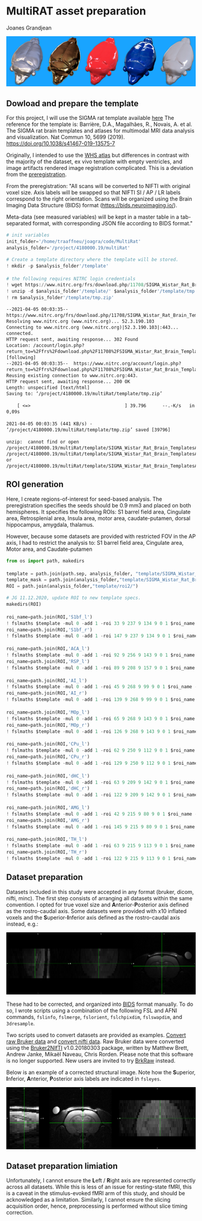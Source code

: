 MultiRAT asset preparation
================
Joanes Grandjean

![rat art](../assets/img/rat_art.png)

## Dowload and prepare the template

For this project, I will use the SIGMA rat template available
[here](https://www.nitrc.org/projects/sigma_template) The reference for
the template is: Barrière, D.A., Magalhães, R., Novais, A. et al. The
SIGMA rat brain templates and atlases for multimodal MRI data analysis
and visualization. Nat Commun 10, 5699 (2019).
<https://doi.org/10.1038/s41467-019-13575-7>

Originally, I intended to use the [WHS
atlas](doi%2010.1016/j.neuroimage.2014.04.001) but differences in
contrast with the majority of the dataset, ex vivo template with empty
ventricles, and image artifacts rendered image registration complicated.
This is a deviation from the [preregistration](https://osf.io/emq4b).


From the preregistration: 
"All scans will be converted to NIFTI with original voxel size. Axis labels will be swapped so that NIFTI SI / AP / LR labels correspond to the right orientation. Scans will be organized using the Brain Imaging Data Structure (BIDS) format (https://bids.neuroimaging.io/).

Meta-data (see measured variables) will be kept in a master table in a tab-separated format, with corresponding JSON file according to BIDS format."   


```python
# init variables
init_folder='/home/traaffneu/joagra/code/MultiRat'
analysis_folder='/project/4180000.19/multiRat'

```


```python
# Create a template directory where the template will be stored. 
! mkdir -p $analysis_folder'/template'

# the following requires NITRC login credentials
! wget https://www.nitrc.org/frs/download.php/11708/SIGMA_Wistar_Rat_Brain_TemplatesAndAtlases_Version1.1.zip -O $analysis_folder'/template/tmp.zip'
! unzip -d $analysis_folder'/template/' $analysis_folder'/template/tmp.zip' 
! rm $analysis_folder'/template/tmp.zip' 
```

    --2021-04-05 00:03:35--  https://www.nitrc.org/frs/download.php/11708/SIGMA_Wistar_Rat_Brain_TemplatesAndAtlases_Version1.1.zip
    Resolving www.nitrc.org (www.nitrc.org)... 52.3.190.103
    Connecting to www.nitrc.org (www.nitrc.org)|52.3.190.103|:443... connected.
    HTTP request sent, awaiting response... 302 Found
    Location: /account/login.php?return_to=%2Ffrs%2Fdownload.php%2F11708%2FSIGMA_Wistar_Rat_Brain_TemplatesAndAtlases_Version1.1.zip&feedback=The+tool%2Fresource+administrator+has+requested+that+you+log+in+to+download+this+file. [following]
    --2021-04-05 00:03:35--  https://www.nitrc.org/account/login.php?return_to=%2Ffrs%2Fdownload.php%2F11708%2FSIGMA_Wistar_Rat_Brain_TemplatesAndAtlases_Version1.1.zip&feedback=The+tool%2Fresource+administrator+has+requested+that+you+log+in+to+download+this+file.
    Reusing existing connection to www.nitrc.org:443.
    HTTP request sent, awaiting response... 200 OK
    Length: unspecified [text/html]
    Saving to: ‘/project/4180000.19/multiRat/template/tmp.zip’
    
        [ <=>                                   ] 39.796      --.-K/s   in 0,09s   
    
    2021-04-05 00:03:35 (441 KB/s) - ‘/project/4180000.19/multiRat/template/tmp.zip’ saved [39796]
    
    unzip:  cannot find or open /project/4180000.19/multiRat/template/SIGMA_Wistar_Rat_Brain_TemplatesAndAtlases_Version1.1.zip, /project/4180000.19/multiRat/template/SIGMA_Wistar_Rat_Brain_TemplatesAndAtlases_Version1.1.zip.zip or /project/4180000.19/multiRat/template/SIGMA_Wistar_Rat_Brain_TemplatesAndAtlases_Version1.1.zip.ZIP.


## ROI generation

Here, I create regions-of-interest for seed-based analysis. The
preregistration specifies the seeds should be 0.9 mm3 and placed on both
hemispheres. It specifies the following ROIs: S1 barrel field area,
Cingulate area, Retrosplenial area, Insula area, motor area,
caudate-putamen, dorsal hippocampus, amygdala, thalamus.

However, because some datasets are provided with restricted FOV in the AP axis, I had to restrict the analysis to: 
S1 barrel field area, Cingulate area, Motor area, and Caudate-putamen



```python
from os import path, makedirs

template = path.join(path.sep, analysis_folder, "template/SIGMA_Wistar_Rat_Brain_TemplatesAndAtlases_Version1.1/SIGMA_Rat_Anatomical_Imaging/SIGMA_Rat_Anatomical_InVivo_Template/SIGMA_InVivo_Brain_Template.nii")
template_mask = path.join(analysis_folder,"template/SIGMA_Wistar_Rat_Brain_TemplatesAndAtlases_Version1.1/SIGMA_Rat_Anatomical_Imaging/SIGMA_Rat_Anatomical_InVivo_Template/SIGMA_InVivo_Brain_Mask.nii")
ROI = path.join(analysis_folder,"template/roi2/")

```


```python
# JG 11.12.2020, update ROI to new template specs. 
makedirs(ROI)

roi_name=path.join(ROI,'S1bf_l')
! fslmaths $template -mul 0 -add 1 -roi 33 9 237 9 134 9 0 1 $roi_name -odt int
roi_name=path.join(ROI,'S1bf_r')
! fslmaths $template -mul 0 -add 1 -roi 147 9 237 9 134 9 0 1 $roi_name -odt int

roi_name=path.join(ROI,'ACA_l')
! fslmaths $template -mul 0 -add 1 -roi 92 9 256 9 143 9 0 1 $roi_name -odt int
roi_name=path.join(ROI,'RSP_l')
! fslmaths $template -mul 0 -add 1 -roi 89 9 208 9 157 9 0 1 $roi_name -odt int

roi_name=path.join(ROI,'AI_l')
! fslmaths $template -mul 0 -add 1 -roi 45 9 268 9 99 9 0 1 $roi_name -odt int
roi_name=path.join(ROI,'AI_r')
! fslmaths $template -mul 0 -add 1 -roi 139 9 268 9 99 9 0 1 $roi_name -odt int

roi_name=path.join(ROI,'MOp_l')
! fslmaths $template -mul 0 -add 1 -roi 65 9 268 9 143 9 0 1 $roi_name -odt int
roi_name=path.join(ROI,'MOp_r')
! fslmaths $template -mul 0 -add 1 -roi 126 9 268 9 143 9 0 1 $roi_name -odt int

roi_name=path.join(ROI,'CPu_l')
! fslmaths $template -mul 0 -add 1 -roi 62 9 250 9 112 9 0 1 $roi_name -odt int
roi_name=path.join(ROI,'CPu_r')
! fslmaths $template -mul 0 -add 1 -roi 129 9 250 9 112 9 0 1 $roi_name -odt int

roi_name=path.join(ROI,'dHC_l')
! fslmaths $template -mul 0 -add 1 -roi 63 9 209 9 142 9 0 1 $roi_name -odt int
roi_name=path.join(ROI,'dHC_r')
! fslmaths $template -mul 0 -add 1 -roi 122 9 209 9 142 9 0 1 $roi_name -odt int

roi_name=path.join(ROI,'AMG_l')
! fslmaths $template -mul 0 -add 1 -roi 42 9 215 9 80 9 0 1 $roi_name -odt int
roi_name=path.join(ROI,'AMG_r')
! fslmaths $template -mul 0 -add 1 -roi 145 9 215 9 80 9 0 1 $roi_name -odt int

roi_name=path.join(ROI,'TH_l')
! fslmaths $template -mul 0 -add 1 -roi 63 9 215 9 113 9 0 1 $roi_name -odt int
roi_name=path.join(ROI,'TH_r')
! fslmaths $template -mul 0 -add 1 -roi 122 9 215 9 113 9 0 1 $roi_name -odt int
```

## Dataset preparation

Datasets included in this study were accepted in any format (bruker,
dicom, nifti, minc). The first step consists of arranging all datasets
within the same convention. I opted for true voxel size and
**A**nterior-**P**osterior axis defined as the rostro-caudal axis. Some
datasets were provided with x10 inflated voxels and the
**S**uperior-**I**nferior axis defined as the rostro-caudal axis
instead, e.g.:

![raw structrual image](../assets/img/orient_pre.png)

These had to be corrected, and organized into
[BIDS](https://bids.neuroimaging.io/) format manually. To do so, I wrote
scripts using a combination of the following FSL and AFNI commands,
`fslinfo`, `fslmerge`, `fslorient`, `fslchpixdim`, `fslswapdim`, and
`3dresample`.

Two scripts used to convert datasets are provided as examples. [Convert
raw Bruker data](../assets/script/convert_bruker.sh) and [convert nifti
data](../assets/script/convert_nifti.sh). Raw Bruker data were converted
using the [Bruker2NIfTI](https://github.com/neurolabusc/Bru2Nii)
v1.0.20180303 package, written by Matthew Brett, Andrew Janke, Mikaël
Naveau, Chris Rorden. Please note that this software is no longer
supported. New users are invited to try
[BrkRaw](https://github.com/BrkRaw/bruker) instead.

Below is an example of a corrected structural image. Note how the
**S**uperior, **I**nferior, **A**nterior, **P**osterior axis labels are
indicated in `fsleyes`.

![corrected structrual image](../assets/img/orient_post.png)

## Dataset preparation limiation

Unfortunately, I cannot ensure the **L**eft / **R**ight axis are
represented correctly across all datasets. While this is less of an
issue for resting-state fMRI, this is a caveat in the stimulus-evoked
fMRI arm of this study, and should be acknowledged as a limitation.
Similarly, I cannot ensure the slicing acquisition order, hence,
preprocessing is performed without slice timing correction.

